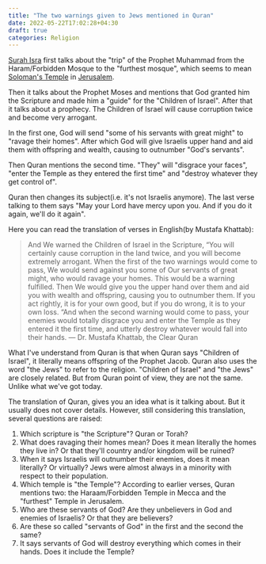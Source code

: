 ```yaml
---
title: "The two warnings given to Jews mentioned in Quran"
date: 2022-05-22T17:02:28+04:30
draft: true
categories: Religion
---
```


[Surah Isra](https://quran.com/17) first talks about the "trip" of the Prophet Muhammad from the Haram/Forbidden Mosque to the "furthest mosque", which seems to mean [Soloman's Temple](https://en.wikipedia.org/wiki/Solomon%27s_Temple) in [Jerusalem](https://en.wikipedia.org/wiki/Jerusalem).

Then it talks about the Prophet Moses and mentions that God granted him the Scripture and made him a "guide" for the "Children of Israel". After that it talks about a prophecy. The Children of Israel will cause corruption twice and become very arrogant.

In the first one, God will send "some of his servants with great might" to "ravage their homes". After which God will give Israelis upper hand and aid them with offspring and wealth, causing to outnumber "God's servants".

Then Quran mentions the second time. "They" will "disgrace your faces", "enter the Temple as they entered the first time" and "destroy whatever they get control of".

Quran then changes its subject(i.e. it's not Israelis anymore). The last verse talking to them says "May your Lord have mercy upon you. And if you do it again, we'll do it again".

Here you can read the translation of verses in English(by Mustafa Khattab):

> And We warned the Children of Israel in the Scripture, “You will certainly cause corruption in the land twice, and you will become extremely arrogant.
> When the first of the two warnings would come to pass, We would send against you some of Our servants of great might, who would ravage your homes. This would be a warning fulfilled.
> Then We would give you the upper hand over them and aid you with wealth and offspring, causing you to outnumber them.
> If you act rightly, it is for your own good, but if you do wrong, it is to your own loss. “And when the second warning would come to pass, your enemies would totally disgrace you and enter the Temple as they entered it the first time, and utterly destroy whatever would fall into their hands.
> — Dr. Mustafa Khattab, the Clear Quran

What I've understand from Quran is that when Quran says "Children of Israel", it literally means offspring of the Prophet Jacob. Quran also uses the word "the Jews" to refer to the religion. "Children of Israel" and "the Jews" are closely related. But from Quran point of view, they are not the same. Unlike what we've got today.

The translation of Quran, gives you an idea what is it talking about. But it usually does not cover details. However, still considering this translation, several questions are raised:

1. Which scripture is "the Scripture"? Quran or Torah?
2. What does ravaging their homes mean? Does it mean literally the homes they live in? Or that they'll country and/or kingdom will be ruined?
3. When it says Israelis will outnumber their enemies, does it mean literally? Or virtually? Jews were almost always in a minority with respect to their population.
4. Which temple is "the Temple"? According to earlier verses, Quran mentions two: the Haraam/Forbidden Temple in Mecca and the "furthest" Temple in Jerusalem.
5. Who are these servants of God? Are they unbelievers in God and enemies of Israelis? Or that they are believers?
6. Are these so called "servants of God" in the first and the second the same?
7. It says servants of God will destroy everything which comes in their hands. Does it include the Temple?
